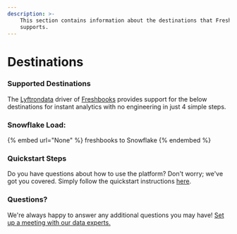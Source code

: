 ```yaml
---
description: >-
    This section contains information about the destinations that Freshbooks
    supports.
---
```


# Destinations

### Supported Destinations

The [Lyftrondata](https://www.lyftrondata.com/) driver of [Freshbooks](None) provides support for the below destinations for instant analytics with no engineering in just 4 simple steps.

### Snowflake Load:

{% embed url="None" %}
freshbooks to Snowflake
{% endembed %}

### Quickstart Steps

Do you have questions about how to use the platform? Don't worry; we've got you covered. Simply follow the quickstart instructions [here](README.md).

### Questions? <a href="#questions" id="questions"></a>

We're always happy to answer any additional questions you may have! [Set up a meeting with our data experts.](https://www.lyftrondata.com/book-a-meeting/)
